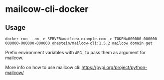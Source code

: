 # mailcow-cli-docker

##  Usage

`
docker run --rm -e SERVER=mailcow.example.com -e TOKEN=000000-000000-000000-000000-000000 onestein/mailcow-cli:1.5.2 mailcow domain get
`

Prefix environment variables with `ARG_` to pass them as argument for mailcow.

More info on how to use mailcow cli:
https://pypi.org/project/python-mailcow/
